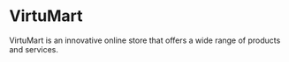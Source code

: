 # VirtuMart
VirtuMart is an innovative online store that offers a wide range of products and services.
